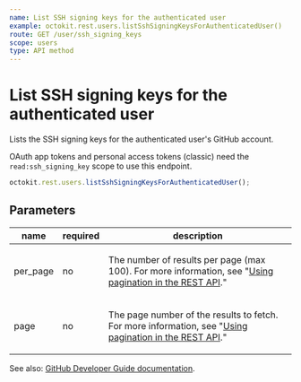 ```yaml
---
name: List SSH signing keys for the authenticated user
example: octokit.rest.users.listSshSigningKeysForAuthenticatedUser()
route: GET /user/ssh_signing_keys
scope: users
type: API method
---
```


# List SSH signing keys for the authenticated user

Lists the SSH signing keys for the authenticated user's GitHub account.

OAuth app tokens and personal access tokens (classic) need the `read:ssh_signing_key` scope to use this endpoint.

```js
octokit.rest.users.listSshSigningKeysForAuthenticatedUser();
```

## Parameters

<table>
  <thead>
    <tr>
      <th>name</th>
      <th>required</th>
      <th>description</th>
    </tr>
  </thead>
  <tbody>
    <tr><td>per_page</td><td>no</td><td>

The number of results per page (max 100). For more information, see "[Using pagination in the REST API](https://docs.github.com/rest/using-the-rest-api/using-pagination-in-the-rest-api)."

</td></tr>
<tr><td>page</td><td>no</td><td>

The page number of the results to fetch. For more information, see "[Using pagination in the REST API](https://docs.github.com/rest/using-the-rest-api/using-pagination-in-the-rest-api)."

</td></tr>
  </tbody>
</table>

See also: [GitHub Developer Guide documentation](https://docs.github.com/rest/users/ssh-signing-keys#list-ssh-signing-keys-for-the-authenticated-user).
